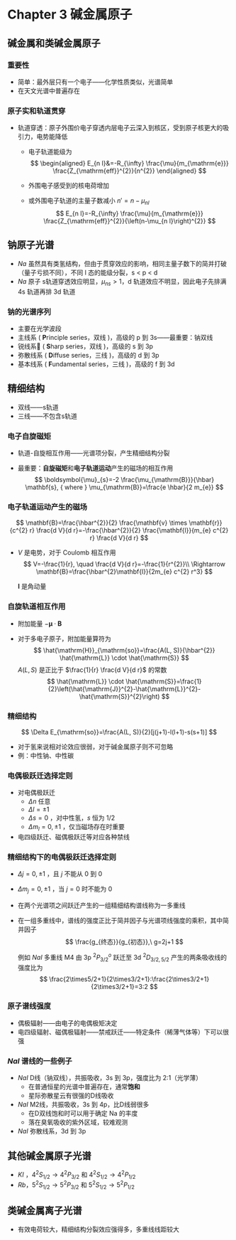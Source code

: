 # Chapter 3 碱金属原子

## 碱金属和类碱金属原子

### 重要性

- 简单：最外层只有一个电子——化学性质类似，光谱简单
- 在天文光谱中普遍存在

### 原子实和轨道贯穿

- 轨道穿透：原子外围价电子穿透内层电子云深入到核区，受到原子核更大的吸引力，电势能降低

  - 电子轨道能级为
    $$
    \begin{aligned}
    E_{n l}&=-R_{\infty} \frac{\mu}{m_{\mathrm{e}}} \frac{Z_{\mathrm{eff}}^{2}}{n^{2}}
    \end{aligned}
    $$

  - 外围电子感受到的核电荷增加

  - 或外围电子轨道的主量子数减小 $n'=n-\mu_{nl}$
    $$
    E_{n l}=-R_{\infty} \frac{\mu}{m_{\mathrm{e}}} \frac{Z_{\mathrm{eff}}^{2}}{\left(n-\mu_{n l}\right)^{2}}
    $$

## 钠原子光谱

- ${Na}$ 虽然具有类氢结构，但由于贯穿效应的影响，相同主量子数下的简并打破（量子亏损不同），不同 l 态的能级分裂，s < p < d
- ${Na}$ 原子 s​ 轨道穿透效应明显，$\mu_{ns}>1$，d 轨道效应不明显，因此电子先排满 4s​ 轨道再排 ​3d​ 轨道

### 钠的光谱序列

- 主要在光学波段
- 主线系 ( **P**rinciple series，双线 )，高级的 p 到 3s——最重要：钠双线
- 锐线系􏰑 ( **S**harp series，双线 )，高级的 s 到 3p
- 弥散线系 ( **D**iffuse series，三线 )，高级的 d 到 3p
- 基本线系 ( **F**undamental series，三线 )，高级的 f 到 3d

## 精细结构

- 双线——s轨道
- 三线——不包含s轨道

### 电子自旋磁矩

- 轨道-自旋相互作用——光谱项分裂，产生精细结构分裂

- 最重要：**自旋磁矩**和**电子轨道运动**产生的磁场的相互作用
  $$
  \boldsymbol{\mu}_{s}=-2 \frac{\mu_{\mathrm{B}}}{\hbar} \mathbf{s}, { where } \mu_{\mathrm{B}}=\frac{e \hbar}{2 m_{e}}
  $$

### 电子轨道运动产生的磁场

$$
\mathbf{B}=\frac{\hbar^{2}}{2} \frac{\mathbf{v} \times \mathbf{r}}{c^{2} r} \frac{d V}{d r}=-\frac{\hbar^{2}}{2} \frac{\mathbf{l}}{m_{e} c^{2} r} \frac{d V}{d r}
$$

- $V$ 是电势，对于 Coulomb 相互作用
  $$
  V=-\frac{1}{r}, \quad \frac{d V}{d r}=-\frac{1}{r^{2}}\\
  \Rightarrow \mathbf{B}=\frac{\hbar^{2}\mathbf{l}}{2m_{e} c^{2} r^3}
  $$

  $\mathbf{l}$ 是角动量

### 自旋轨道相互作用

- 附加能量 $-\boldsymbol{\mu} \cdot \mathbf{B}$

- 对于多电子原子，附加能量算符为
  $$
  \hat{\mathrm{H}}_{\mathrm{so}}=\frac{A(L, S)}{\hbar^{2}} \hat{\mathrm{L}} \cdot \hat{\mathrm{S}}
  $$
  $A(L,S)$ 是正比于 $\frac{1}{r} \frac{d V}{d r}$ 的常数
  $$
  \hat{\mathrm{L}} \cdot \hat{\mathrm{S}}=\frac{1}{2}\left(\hat{\mathrm{J}}^{2}-\hat{\mathrm{L}}^{2}-\hat{\mathrm{S}}^{2}\right)
  $$
### 精细结构
$$
  \Delta E_{\mathrm{so}}=\frac{A(L, S)}{2}[j(j+1)-l(l+1)-s(s+1)]
$$

- 对于氢来说相对论效应很弱，对于碱金属原子则不可忽略
- 例：中性钠、中性碳

### 电偶极跃迁选择定则

- 对电偶极跃迁
  - $\Delta n$ 任意
  - $\Delta l=\pm1$
  - $\Delta s=0$ ，对中性氢，$s$ 恒为 $1/2$
  - $\Delta m_l=0,\pm1$ ，仅当磁场存在时重要
- 电四级跃迁、磁偶极跃迁等对应各种禁线

### 精细结构下的电偶极跃迁选择定则

- $\Delta j=0, \pm 1$ ，且 $j$ 不能从 0 到 0

- $\Delta m_{j}=0, \pm 1$ ，当 $j=0$ 时不能为 0

- 在两个光谱项之间跃迁产生的一组精细结构谱线称为一多重线

- 在一组多重线中，谱线的强度正比于简并因子与光谱项线强度的乘积，其中简并因子
  $$
  \frac{g_{终态}}{g_{初态}},\ g=2j+1
  $$

  例如 ${NaI}$ 多重线 M4 由 3p $^2P^o_{3/2}$ 跃迁至 3d $^2D_{3/2,5/2}$ 产生的两条吸收线的强度比为
  $$
  \frac{2\times5/2+1}{2\times3/2+1}:\frac{2\times3/2+1}{2\times3/2+1}=3:2
  $$

### 原子谱线强度

- 偶极辐射——由电子的电偶极矩决定
- 电四级辐射、磁偶极辐射——禁戒跃迁——特定条件（稀薄气体等）下可以很强

### ${NaI}$ 谱线的一些例子
  - ${NaI}$ D线（钠双线），共振吸收，3s 到 3p，强度比为 2:1（光学薄）
      - 在普通恒星的光谱中普遍存在，通常**饱和**
      - 星际弥散星云有很强的D线吸收
  - ${NaI}$ M2线，共振吸收，3s 到 4p，比D线弱很多
      - 在D双线饱和时可以用于确定 Na 的丰度
      - 落在臭氧吸收的紫外区域，较难观测
  - ${NaI}$ 弥散线系，3d 到 3p 

## 其他碱金属原子光谱

- ${KI}$ ，$4^2S_{1/2}\to4^2P_{3/2}$ 和 $4^2S_{1/2}\to4^2P_{1/2}$
- ${Rb}$，$5^2S_{1/2}\to5^2P_{3/2}$ 和 $5^2S_{1/2}\to5^2P_{1/2}$

## 类碱金属离子光谱

- 有效电荷较大，精细结构分裂效应强得多，多重线线距较大
